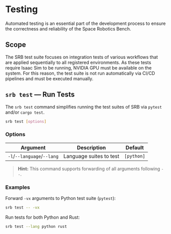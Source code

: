 # Testing

Automated testing is an essential part of the development process to ensure the correctness and reliability of the Space Robotics Bench.

## Scope

The SRB test suite focuses on integration tests of various workflows that are applied sequentially to all registered environments. As these tests require Isaac Sim to be running, NVIDIA GPU must be available on the system. For this reason, the test suite is not run automatically via CI/CD pipelines and must be executed manually.

## `srb test` — Run Tests

The `srb test` command simplifies running the test suites of SRB via `pytest` and/or `cargo test`.

```bash
srb test [options]
```

### Options

| Argument                   | Description             |  Default   |
| -------------------------- | ----------------------- | :--------: |
| `-l`/`--language`/`--lang` | Language suites to test | `[python]` |

> **Hint:** This command supports forwarding of all arguments following `--`.

### Examples

Forward `-vx` arguments to Python test suite (`pytest`):

```bash
srb test -- -vx
```

Run tests for both Python and Rust:

```bash
srb test --lang python rust
```
